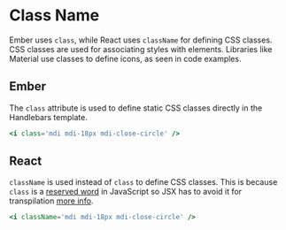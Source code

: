 # Class Name

Ember uses `class`, while React uses `className` for defining CSS classes. CSS classes are used for associating styles with elements. Libraries like Material use classes to define icons, as seen in code examples.

## Ember 

The `class` attribute is used to define static CSS classes directly in the Handlebars template.

```hbs
<i class='mdi mdi-18px mdi-close-circle' />
```

## React

`className` is used instead of `class` to define CSS classes. This is because `class` is a [reserved word](https://developer.mozilla.org/en-US/docs/Web/JavaScript/Reference/Lexical_grammar#reserved_words) in JavaScript so JSX has to avoid it for transpilation [more info](https://github.com/facebook/react/issues/13525#issuecomment-417818906). 


```jsx
<i className='mdi mdi-18px mdi-close-circle' />
```

